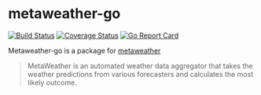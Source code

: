 # metaweather-go
[![Build Status](https://travis-ci.org/Oliver-Fish/metaweather-go.svg?branch=master)](https://travis-ci.org/Oliver-Fish/metaweather-go)
[![Coverage Status](https://coveralls.io/repos/github/Oliver-Fish/metaweather-go/badge.svg?branch=master)](https://coveralls.io/github/Oliver-Fish/metaweather-go?branch=master) 
[![Go Report Card](https://goreportcard.com/badge/github.com/Oliver-Fish/metaweather-go)](https://goreportcard.com/report/github.com/Oliver-Fish/metaweather-go)

Metaweather-go is a package for [metaweather](https://www.metaweather.com) 

> MetaWeather is an automated weather data aggregator that takes the weather predictions from various forecasters and calculates the most likely outcome.
